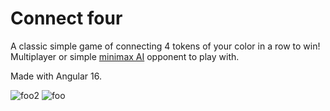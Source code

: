 # Connect four

A classic simple game of connecting 4 tokens of your color in a row to win!
Multiplayer or simple  [minimax AI](https://en.wikipedia.org/wiki/Minimax) opponent to play with.

Made with Angular 16.

![foo2](https://github.com/user-attachments/assets/4c8d791e-d2f0-4f31-8385-50a1dc568767)
![foo](https://github.com/user-attachments/assets/dfe7e0ec-4d37-4079-bff5-74a997b304f1)
